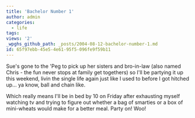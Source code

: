 ```yaml
---
title: 'Bachelor Number 1'
author: admin
categories:
  - life
tags: 
views: '2'
_wpghs_github_path: _posts/2004-08-12-bachelor-number-1.md
id: 65f97ebb-45e5-4e61-95f5-096fe9f59b11
---
```

<p>Sue's gone to the 'Peg to pick up her sisters and bro-in-law (also named Chris - the fun never stops at family get togethers) so I'll be partying it up this weekend, livin the single life again just like I used to before I got hitched up...  ya know, ball and chain like.</p>
<p>Which really means I'll be in bed by 10 on Friday after exhausting myself watching tv and trying to figure out whether a bag of smarties or a box of mini-wheats would make for a better meal.  Party on!  Woo!</p>
